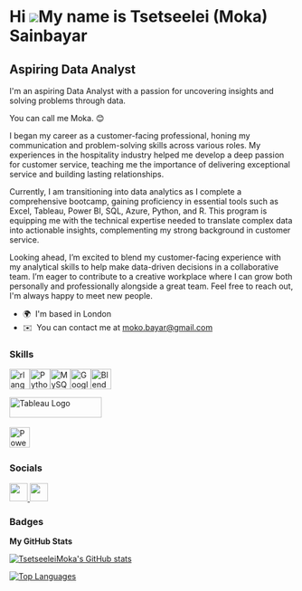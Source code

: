 Hi ![](https://user-images.githubusercontent.com/18350557/176309783-0785949b-9127-417c-8b55-ab5a4333674e.gif)My name is Tsetseelei (Moka) Sainbayar
===================================================================================================================================================

Aspiring Data Analyst
---------------------

I'm an aspiring Data Analyst with a passion for uncovering insights and solving problems through data. 

You can call me Moka. 😊

I began my career as a customer-facing professional, honing my communication and problem-solving skills across various roles. My experiences in the hospitality industry helped me develop a deep passion for customer service, teaching me the importance of delivering exceptional service and building lasting relationships.

Currently, I am transitioning into data analytics as I complete a comprehensive bootcamp, gaining proficiency in essential tools such as Excel, Tableau, Power BI, SQL, Azure, Python, and R. This program is equipping me with the technical expertise needed to translate complex data into actionable insights, complementing my strong background in customer service. 

Looking ahead, I’m excited to blend my customer-facing experience with my analytical skills to help make data-driven decisions in a collaborative team. I’m eager to contribute to a creative workplace where I can grow both personally and professionally alongside a great team. Feel free to reach out, I'm always happy to meet new people.

* 🌍  I'm based in London
* ✉️  You can contact me at [moko.bayar@gmail.com](mailto:moko.bayar@gmail.com)

### Skills


<p align="left">
<a href="https://www.r-project.org/" target="_blank" rel="noreferrer"><img src="https://raw.githubusercontent.com/danielcranney/readme-generator/main/public/icons/skills/rlang-colored.svg" width="36" height="36" alt="rlang" /></a><a href="https://www.python.org/" target="_blank" rel="noreferrer"><img src="https://raw.githubusercontent.com/danielcranney/readme-generator/main/public/icons/skills/python-colored.svg" width="36" height="36" alt="Python" /></a><a href="https://www.mysql.com/" target="_blank" rel="noreferrer"><img src="https://raw.githubusercontent.com/danielcranney/readme-generator/main/public/icons/skills/mysql-colored.svg" width="36" height="36" alt="MySQL" /></a><a href="https://cloud.google.com/" target="_blank" rel="noreferrer"><img src="https://raw.githubusercontent.com/danielcranney/readme-generator/main/public/icons/skills/googlecloud-colored.svg" width="36" height="36" alt="Google Cloud" /></a><a href="https://www.blender.org/" target="_blank" rel="noreferrer"><img src="https://raw.githubusercontent.com/danielcranney/readme-generator/main/public/icons/skills/blender-colored.svg" width="36" height="36" alt="Blender" /></a>
</p><a href="https://public.tableau.com/app/profile/tsetseelei.sainbayar" target="_blank" rel="noreferrer; return false;"><img src="https://raw.githubusercontent.com/gilbarbara/logos/main/logos/tableau.svg" width="163" height="36" alt="Tableau Logo" /></a>&nbsp;&nbsp;

<a href="https://app.powerbi.com/" target="_blank" rel="noreferrer"><img src="https://cdn.worldvectorlogo.com/logos/power-bi.svg" width="36" height="36" alt="PowerBI" /></a>&nbsp;&nbsp;


### Socials

<p align="left"> <a href="https://www.github.com/TsetseeleiMoka" target="_blank" rel="noreferrer"> <picture> <source media="(prefers-color-scheme: dark)" srcset="https://raw.githubusercontent.com/danielcranney/readme-generator/main/public/icons/socials/github-dark.svg" /> <source media="(prefers-color-scheme: light)" srcset="https://raw.githubusercontent.com/danielcranney/readme-generator/main/public/icons/socials/github.svg" /> <img src="https://raw.githubusercontent.com/danielcranney/readme-generator/main/public/icons/socials/github.svg" width="32" height="32" /> </picture> </a> <a href="https://www.linkedin.com/in/tsetseelei-s-53139a2ba/" target="_blank" rel="noreferrer"> <picture> <source media="(prefers-color-scheme: dark)" srcset="https://raw.githubusercontent.com/danielcranney/readme-generator/main/public/icons/socials/linkedin-dark.svg" /> <source media="(prefers-color-scheme: light)" srcset="https://raw.githubusercontent.com/danielcranney/readme-generator/main/public/icons/socials/linkedin.svg" /> <img src="https://raw.githubusercontent.com/danielcranney/readme-generator/main/public/icons/socials/linkedin.svg" width="32" height="32" /> </picture> </a></p>



### Badges

<b>My GitHub Stats</b>

<a href="http://www.github.com/TsetseeleiMoka"><img src="https://github-readme-stats.vercel.app/api?username=TsetseeleiMoka&show_icons=true&hide=&count_private=true&title_color=0891b2&text_color=ffffff&icon_color=0891b2&bg_color=1c1917&hide_border=true&show_icons=true" alt="TsetseeleiMoka's GitHub stats" /></a>

<a href="https://github.com/TsetseeleiMoka" align="left"><img src="https://github-readme-stats.vercel.app/api/top-langs/?username=TsetseeleiMoka&langs_count=10&title_color=0891b2&text_color=ffffff&icon_color=0891b2&bg_color=1c1917&hide_border=true&locale=en&custom_title=Top%20%Languages" alt="Top Languages" /></a>
